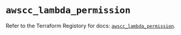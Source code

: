 # `awscc_lambda_permission`

Refer to the Terraform Registory for docs: [`awscc_lambda_permission`](https://registry.terraform.io/providers/hashicorp/awscc/0.70.0/docs/resources/lambda_permission).

